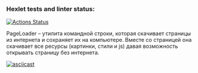 ### Hexlet tests and linter status:
[![Actions Status](https://github.com/razamanaza/frontend-testing-react-project-lvl1/workflows/hexlet-check/badge.svg)](https://github.com/razamanaza/frontend-testing-react-project-lvl1/actions)

PageLoader – утилита командной строки, которая скачивает страницы из интернета и сохраняет их на компьютере. Вместе со страницей она скачивает все ресурсы (картинки, стили и js) давая возможность открывать страницу без интернета.

[![asciicast](https://asciinema.org/a/bt9ivlXaaUxUz4VtjMS8EpNAC.png)](https://asciinema.org/a/bt9ivlXaaUxUz4VtjMS8EpNAC)
